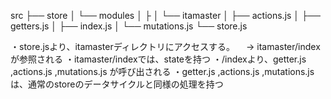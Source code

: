 src
├── store
│   └── modules
│       ├
│       └── itamaster
│           ├── actions.js
│           ├── getters.js
│           ├── index.js
│           └── mutations.js
└── store.js

・store.jsより、itamasterディレクトリにアクセスする。
　-> itamaster/indexが参照される
・itamaster/indexでは、stateを持つ
・/indexより、getter.js ,actions.js ,mutations.js が呼び出される
・getter.js ,actions.js ,mutations.js は、通常のstoreのデータサイクルと同様の処理を持つ